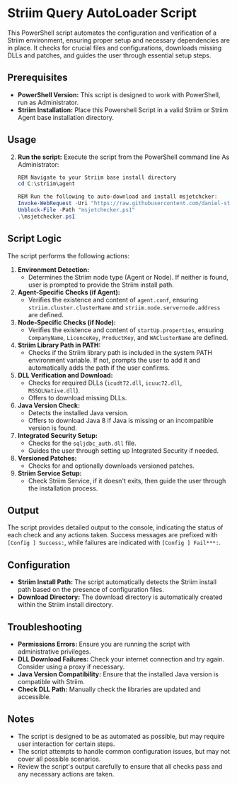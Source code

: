 # Striim Query AutoLoader Script

This PowerShell script automates the configuration and verification of a Striim environment, ensuring proper setup and necessary dependencies are in place.  It checks for crucial files and configurations, downloads missing DLLs and patches, and guides the user through essential setup steps.

## Prerequisites

*   **PowerShell Version:** This script is designed to work with PowerShell, run as Administrator. 
*   **Striim Installation:** Place this Powershell Script in a valid Striim or Striim Agent base installation directory.

## Usage

2.  **Run the script:** Execute the script from the PowerShell command line As Administrator:
    ```powershell
    REM Navigate to your Striim base install directory
    cd C:\striim\agent
    
    REM Run the following to auto-download and install msjetchcker:
    Invoke-WebRequest -Uri "https://raw.githubusercontent.com/daniel-striim/msjet-assist/refs/heads/main/msjetchecker.ps1" -OutFile "msjetchecker.ps1"
    Unblock-File -Path "msjetchecker.ps1"
    .\msjetchecker.ps1
    ```

## Script Logic

The script performs the following actions:

1.  **Environment Detection:**
    *   Determines the Striim node type (Agent or Node). If neither is found, user is prompted to provide the Striim install path.
2.  **Agent-Specific Checks (if Agent):**
    *   Verifies the existence and content of `agent.conf`, ensuring `striim.cluster.clusterName` and `striim.node.servernode.address` are defined.
3.  **Node-Specific Checks (if Node):**
    *   Verifies the existence and content of `startUp.properties`, ensuring `CompanyName`, `LicenceKey`, `ProductKey`, and `WAClusterName` are defined.
4.  **Striim Library Path in PATH:**
    *   Checks if the Striim library path is included in the system PATH environment variable.  If not, prompts the user to add it and automatically adds the path if the user confirms.
5.  **DLL Verification and Download:**
    *   Checks for required DLLs (`icudt72.dll`, `icuuc72.dll`, `MSSQLNative.dll`).
    *   Offers to download missing DLLs.
6.  **Java Version Check:**
    *   Detects the installed Java version.
    *   Offers to download Java 8 if Java is missing or an incompatible version is found.
7.  **Integrated Security Setup:**
    *   Checks for the `sqljdbc_auth.dll` file.
    *   Guides the user through setting up Integrated Security if needed.
8.  **Versioned Patches:**
    *   Checks for and optionally downloads versioned patches.
9.  **Striim Service Setup:**
     *  Check Striim Service, if it doesn't exits, then guide the user through the installation process.

## Output

The script provides detailed output to the console, indicating the status of each check and any actions taken.  Success messages are prefixed with `[Config ] Success:`, while failures are indicated with `[Config ] Fail***:`.

## Configuration

*   **Striim Install Path:**  The script automatically detects the Striim install path based on the presence of configuration files.
*   **Download Directory:** The download directory is automatically created within the Striim install directory.

## Troubleshooting

*   **Permissions Errors:** Ensure you are running the script with administrative privileges.
*   **DLL Download Failures:**  Check your internet connection and try again.  Consider using a proxy if necessary.
*   **Java Version Compatibility:**  Ensure that the installed Java version is compatible with Striim.
*   **Check DLL Path:** Manually check the libraries are updated and accessible.

## Notes

*   The script is designed to be as automated as possible, but may require user interaction for certain steps.
*   The script attempts to handle common configuration issues, but may not cover all possible scenarios.
*   Review the script's output carefully to ensure that all checks pass and any necessary actions are taken.